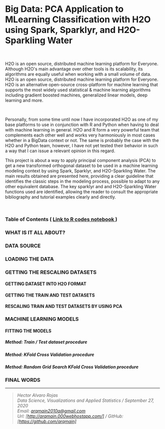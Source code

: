 # Big Data: PCA Application to MLearning Classification with H2O using Spark, Sparklyr, and H2O-Sparkling Water

<br>

H2O is an open source, distributed machine learning platform for Everyone. Although H2O's main advantage over other tools is its scalability, its algorithms are equally useful when working with a small volume of data. H2O is an open source, distributed machine learning platform for Everyone. H2O is an alternative open-source cross-platform for machine learning that supports the most widely used statistical & machine learning algorithms including gradient boosted machines, generalized linear models, deep learning and more.

<br>

Personally, from some time until now I have incorporated H2O as one of my base platforms to use in conjunction with R and Python when having to deal with machine learning in general. H2O and R form a very powerful team that complements each other well and works very harmoniously in most cases whether in a BigData context or not. The same is probably the case with the H2O and Python team, however, I have not yet tested their behavior in such a way that I can issue a relevant opinion in this regard.

This project is about a way to apply principal component analysis (PCA) to get a new transformed orthogonal dataset to be used in a machine learning modeling context by using Spark, Sparklyr, and H2O-Sparkling Water. The main results obtained are presented here, providing a clear guideline that identifies the classic steps in the modeling process, possible to adapt to any other equivalent database. The key sparklyr and and H2O-Sparkling Water functions used are identified, allowing the reader to consult the appropriate bibliography and tutorial examples clearly and directly.


<br>

### Table of Contents   (  [  Link to R codes notebook ]( https://arqmain.000webhostapp.com/Research/BigData/PCA_MLClassifiers_Sparklyr_H2O/PCA_MLClassifiers_Sparklyr_H2O.html))

### WHAT IS IT ALL ABOUT?
### DATA SOURCE
### LOADING THE DATA
### GETTING THE RESCALING DATASETS
#### GETTING DATASET INTO H2O FORMAT
#### GETTING THE TRAIN AND TEST DATASETS
#### RESCALING TRAIN AND TEST DATASETS BY USING PCA

### MACHINE LEARNING MODELS
#### FITTING THE MODELS
##### Method: Train / Test dataset procedure
##### Method: KFold Cross Validation procedure
##### Method: Random Grid Search KFold Cross Validation procedure

### FINAL WORDS

<hr>

><i>Hector Alvaro Rojas<br>
>Data Science, Visualizations and Applied Statistics / September 27, 2020<br>
>Email: <arqmain2010a@gmail.com> <br>
>Url: [http://arqmain.000webhostapp.com/]   /   GitHub: [https://github.com/arqmain]</i>

